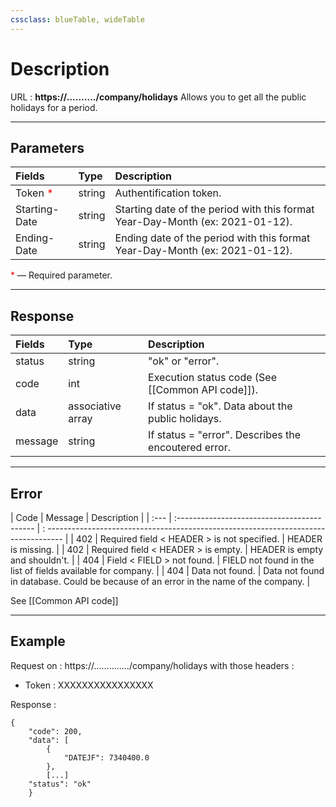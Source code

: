 ```yaml
---
cssclass: blueTable, wideTable
---
```

# Description
URL : <b>https://........../company/holidays</b>
Allows you to get all the public holidays for a period.

***

## Parameters

| Fields                                         | Type         | Description                                                             |
| :--------------------------------------------- | :----- | :---------------------------------------------------------------------------- |
| Token <span style="color: red">*</span>        | string | Authentification token.                                                       |
| Starting-Date                                  | string | Starting date of the period with this format Year-Day-Month (ex: 2021-01-12). |
| Ending-Date                                    | string | Ending date of the period with this format Year-Day-Month (ex: 2021-01-12).   |

<span style="color: red">*</span> — Required parameter.

***

## Response

| Fields  | Type              | Description                                                         |
| :------ | :---------------- | :------------------------------------------------------------------ |
| status  | string            | "ok" or "error".                                                    |
| code    | int               | Execution status code (See [[Common API code]]).                    |
| data    | associative array | If status = "ok". Data about the public holidays.                   |
| message | string            | If status = "error". Describes the encoutered error.                |

***

## Error

| Code | Message                                     | Description                                                                          |
| :--- | :------------------------------------------ | : ---------------------------------------------------------------------------------- |
| 402  | Required field < HEADER > is not specified. | HEADER is missing.                                                                   |
| 402  | Required field < HEADER > is empty.         | HEADER is empty and shouldn't.                                                       |
| 404  | Field < FIELD > not found.                  | FIELD not found in the list of fields available for company.                         |
| 404  | Data not found.                             | Data not found in database. Could be because of an error in the name of the company. |   

See [[Common API code]]

***

## Example

Request on : https://............../company/holidays with those headers :
- Token : XXXXXXXXXXXXXXXX

Response :

```
{
	"code": 200,
	"data": [
		{
			"DATEJF": 7340400.0
		},
		[...]
	"status": "ok"
	}
```